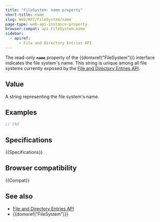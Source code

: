```yaml
---
title: "FileSystem: name property"
short-title: name
slug: Web/API/FileSystem/name
page-type: web-api-instance-property
browser-compat: api.FileSystem.name
sidebar:
  - apiref:
      - File and Directory Entries API
---
```


The read-only **`name`** property of the
{{domxref("FileSystem")}} interface indicates the file system's name. This
string is unique among all file systems currently exposed by the [File and Directory Entries API](/en-US/docs/Web/API/File_and_Directory_Entries_API).

## Value

A string representing the file system's name.

## Examples

```js
// tbd
```

## Specifications

{{Specifications}}

## Browser compatibility

{{Compat}}

## See also

- [File and Directory Entries API](/en-US/docs/Web/API/File_and_Directory_Entries_API)
- {{domxref("FileSystem")}}
